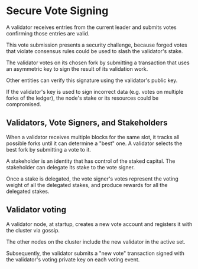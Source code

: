 # Secure Vote Signing

A validator receives entries from the current leader and submits votes confirming those entries are valid.&#x20;

This vote submission presents a security challenge, because forged votes that violate consensus rules could be used to slash the validator's stake.

The validator votes on its chosen fork by submitting a transaction that uses an asymmetric key to sign the result of its validation work.&#x20;

Other entities can verify this signature using the validator's public key.&#x20;

If the validator's key is used to sign incorrect data (e.g. votes on multiple forks of the ledger), the node's stake or its resources could be compromised.

## Validators, Vote Signers, and Stakeholders <a href="#validators-vote-signers-and-stakeholders" id="validators-vote-signers-and-stakeholders"></a>

When a validator receives multiple blocks for the same slot, it tracks all possible forks until it can determine a "best" one. A validator selects the best fork by submitting a vote to it.

A stakeholder is an identity that has control of the staked capital. The stakeholder can delegate its stake to the vote signer.&#x20;

Once a stake is delegated, the vote signer's votes represent the voting weight of all the delegated stakes, and produce rewards for all the delegated stakes.

## Validator voting <a href="#validator-voting" id="validator-voting"></a>

A validator node, at startup, creates a new vote account and registers it with the cluster via gossip.&#x20;

The other nodes on the cluster include the new validator in the active set.&#x20;

Subsequently, the validator submits a "new vote" transaction signed with the validator's voting private key on each voting event.
